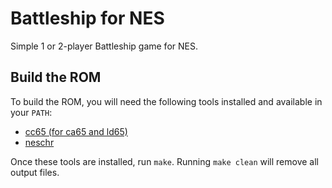 # Battleship for NES

Simple 1 or 2-player Battleship game for NES.

## Build the ROM

To build the ROM, you will need the following tools installed and available in your `PATH`:

- [cc65 (for ca65 and ld65)](https://cc65.github.io/getting-started.html)
- [neschr](https://github.com/spencerjbeckwith/neschr)

Once these tools are installed, run `make`. Running `make clean` will remove all output files.
